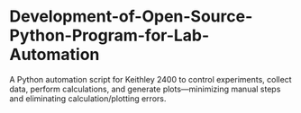# Development-of-Open-Source-Python-Program-for-Lab-Automation
A Python automation script for Keithley 2400 to control experiments, collect data, perform calculations, and generate plots—minimizing manual steps and eliminating calculation/plotting errors.
